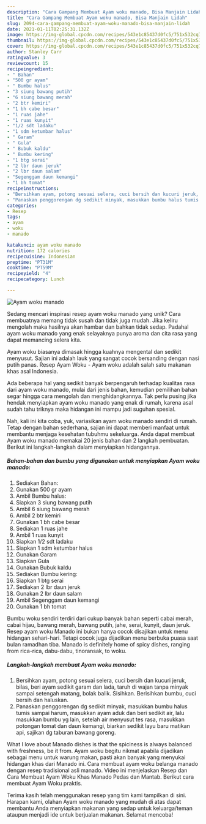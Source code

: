 ```yaml
---
description: "Cara Gampang Membuat Ayam woku manado, Bisa Manjain Lidah"
title: "Cara Gampang Membuat Ayam woku manado, Bisa Manjain Lidah"
slug: 2094-cara-gampang-membuat-ayam-woku-manado-bisa-manjain-lidah
date: 2021-01-11T02:25:31.132Z
image: https://img-global.cpcdn.com/recipes/543e1c85437d0fc5/751x532cq70/ayam-woku-manado-foto-resep-utama.jpg
thumbnail: https://img-global.cpcdn.com/recipes/543e1c85437d0fc5/751x532cq70/ayam-woku-manado-foto-resep-utama.jpg
cover: https://img-global.cpcdn.com/recipes/543e1c85437d0fc5/751x532cq70/ayam-woku-manado-foto-resep-utama.jpg
author: Stanley Carr
ratingvalue: 3
reviewcount: 15
recipeingredient:
- " Bahan"
- "500 gr ayam"
- " Bumbu halus"
- "3 siung bawang putih"
- "6 siung bawang merah"
- "2 btr kemiri"
- "1 bh cabe besar"
- "1 ruas jahe"
- "1 ruas kunyit"
- "1/2 sdt ladaku"
- "1 sdm ketumbar halus"
- " Garam"
- " Gula"
- " Bubuk kaldu"
- " Bumbu kering"
- "1 btg serai"
- "2 lbr daun jeruk"
- "2 lbr daun salam"
- "Segenggam daun kemangi"
- "1 bh tomat"
recipeinstructions:
- "Bersihkan ayam, potong sesuai selera, cuci bersih dan kucuri jeruk, bilas, beri ayam sedikit garam dan lada, taruh di wajan tanpa minyak sampai setengah matang, bolak balik. Sisihkan. Berisihkan bumbu, cuci bersih dan haluskan."
- "Panaskan penggorengan dg sedikit minyak, masukkan bumbu halus tumis sampai harum, masukkan ayam aduk dan beri sedikit air, lalu masukkan bumbu yg lain, setelah air menyusut tes rasa, masukkan potongan tomat dan daun kemangi, biarkan sedikit layu baru matikan api, sajikan dg taburan bawang goreng."
categories:
- Resep
tags:
- ayam
- woku
- manado

katakunci: ayam woku manado 
nutrition: 172 calories
recipecuisine: Indonesian
preptime: "PT31M"
cooktime: "PT59M"
recipeyield: "4"
recipecategory: Lunch

---
```



![Ayam woku manado](https://img-global.cpcdn.com/recipes/543e1c85437d0fc5/751x532cq70/ayam-woku-manado-foto-resep-utama.jpg)

Sedang mencari inspirasi resep ayam woku manado yang unik? Cara membuatnya memang tidak susah dan tidak juga mudah. Jika keliru mengolah maka hasilnya akan hambar dan bahkan tidak sedap. Padahal ayam woku manado yang enak selayaknya punya aroma dan cita rasa yang dapat memancing selera kita.

Ayam woku biasanya dimasak hingga kuahnya mengental dan sedikit menyusut. Sajian ini adalah lauk yang sangat cocok bersanding dengan nasi putih panas. Resep Ayam Woku - Ayam woku adalah salah satu makanan khas asal Indonesia.

Ada beberapa hal yang sedikit banyak berpengaruh terhadap kualitas rasa dari ayam woku manado, mulai dari jenis bahan, kemudian pemilihan bahan segar hingga cara mengolah dan menghidangkannya. Tak perlu pusing jika hendak menyiapkan ayam woku manado yang enak di rumah, karena asal sudah tahu triknya maka hidangan ini mampu jadi suguhan spesial.


Nah, kali ini kita coba, yuk, variasikan ayam woku manado sendiri di rumah. Tetap dengan bahan sederhana, sajian ini dapat memberi manfaat untuk membantu menjaga kesehatan tubuhmu sekeluarga. Anda dapat membuat Ayam woku manado memakai 20 jenis bahan dan 2 langkah pembuatan. Berikut ini langkah-langkah dalam menyiapkan hidangannya.

<!--inarticleads1-->

##### Bahan-bahan dan bumbu yang digunakan untuk menyiapkan Ayam woku manado:

1. Sediakan  Bahan:
1. Gunakan 500 gr ayam
1. Ambil  Bumbu halus:
1. Siapkan 3 siung bawang putih
1. Ambil 6 siung bawang merah
1. Ambil 2 btr kemiri
1. Gunakan 1 bh cabe besar
1. Sediakan 1 ruas jahe
1. Ambil 1 ruas kunyit
1. Siapkan 1/2 sdt ladaku
1. Siapkan 1 sdm ketumbar halus
1. Gunakan  Garam
1. Siapkan  Gula
1. Gunakan  Bubuk kaldu
1. Sediakan  Bumbu kering:
1. Siapkan 1 btg serai
1. Sediakan 2 lbr daun jeruk
1. Gunakan 2 lbr daun salam
1. Ambil Segenggam daun kemangi
1. Gunakan 1 bh tomat


Bumbu woku sendiri terdiri dari cukup banyak bahan seperti cabai merah, cabai hijau, bawang merah, bawang putih, jahe, serai, kunyit, daun jeruk. Resep ayam woku Manado ini bukan hanya cocok disajikan untuk menu hidangan sehari-hari. Tetapi cocok juga dijadikan menu berbuka puasa saat bulan ramadhan tiba. Manado is definitely home of spicy dishes, ranging from rica-rica, dabu-dabu, tinoransak, to woku. 

<!--inarticleads2-->

##### Langkah-langkah membuat Ayam woku manado:

1. Bersihkan ayam, potong sesuai selera, cuci bersih dan kucuri jeruk, bilas, beri ayam sedikit garam dan lada, taruh di wajan tanpa minyak sampai setengah matang, bolak balik. Sisihkan. Berisihkan bumbu, cuci bersih dan haluskan.
1. Panaskan penggorengan dg sedikit minyak, masukkan bumbu halus tumis sampai harum, masukkan ayam aduk dan beri sedikit air, lalu masukkan bumbu yg lain, setelah air menyusut tes rasa, masukkan potongan tomat dan daun kemangi, biarkan sedikit layu baru matikan api, sajikan dg taburan bawang goreng.


What I love about Manado dishes is that the spiciness is always balanced with freshness, be it from. Ayam woku begitu nikmat apabila dijadikan sebagai menu untuk warung makan, pasti akan banyak yang menyukai hidangan khas dari Manado ini. Cara membuat ayam woku belanga manado dengan resep tradisional asli manado. Video ini menjelaskan Resep dan Cara Membuat Ayam Woku Khas Manado Pedas dan Mantab. Berikut cara membuat Ayam Woku praktis. 

Terima kasih telah menggunakan resep yang tim kami tampilkan di sini. Harapan kami, olahan Ayam woku manado yang mudah di atas dapat membantu Anda menyiapkan makanan yang sedap untuk keluarga/teman ataupun menjadi ide untuk berjualan makanan. Selamat mencoba!
